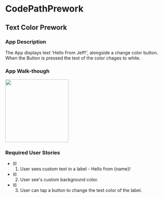 # CodePathPrework

## Text Color Prework

### App Description
The App displays text 'Hello From Jeff!', alongside a change color button. When the Button is pressed the text of the color chages to white.

### App Walk-though


<img src="http://g.recordit.co/aQR8ST8JQJ.gif" width=200><br>


### Required User Stories
- [X] 1. User sees custom text in a label - Hello from {name}!
- [X] 2. User see's custom background color.
- [X] 3. User can tap a button to change the text color of the label.
